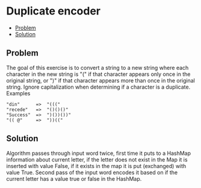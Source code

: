 # Duplicate encoder
* [Problem](#problem)
* [Solution](#solution)

## Problem
The goal of this exercise is to convert a string to a new string where each character in the new string is "(" if that character appears only once in the original string, or ")" if that character appears more than once in the original string. Ignore capitalization when determining if a character is a duplicate.
Examples
```
"din"      =>  "((("
"recede"   =>  "()()()"
"Success"  =>  ")())())"
"(( @"     =>  "))(("
```

## Solution
Algorithm passes through input word twice, first time it puts to a HashMap information about current letter, if the letter does not exist in the Map it is inserted with value False, if it exists in the map it is put (exchanged) with value True.
Second pass of the input word encodes it based on if the current letter has a value true or false in the HashMap.